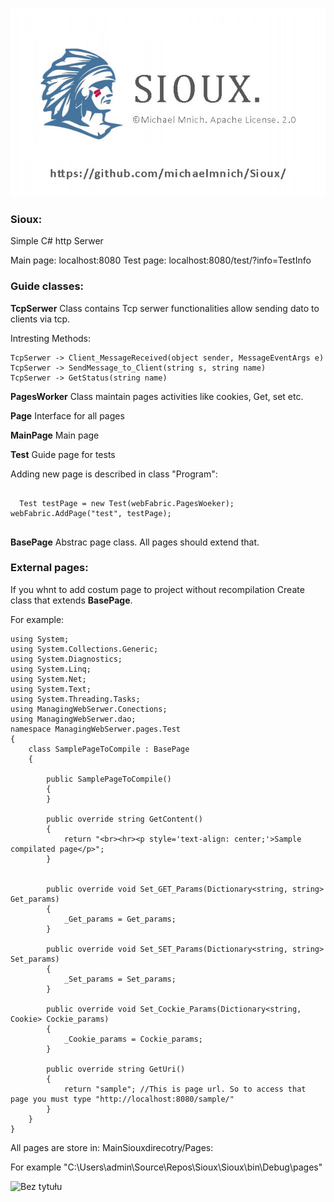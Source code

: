 ![](https://raw.githubusercontent.com/michaelmnich/Sioux/Main/Sioux/img/repo.jpg)


### **Sioux:**
Simple C# http Serwer

Main page: localhost:8080
Test page: localhost:8080/test/?info=TestInfo


### Guide classes:

**TcpSerwer**
Class contains Tcp serwer functionalities allow sending dato to clients via tcp.

Intresting Methods:
```
TcpSerwer -> Client_MessageReceived(object sender, MessageEventArgs e)
TcpSerwer -> SendMessage_to_Client(string s, string name)
TcpSerwer -> GetStatus(string name)
```

**PagesWorker**
Class maintain pages activities like cookies, Get, set etc.

**Page**
Interface for all pages

**MainPage**
Main page 

**Test**
Guide page for tests

Adding new page is described in class "Program":
```

  Test testPage = new Test(webFabric.PagesWoeker);
webFabric.AddPage("test", testPage);


```

**BasePage**
Abstrac page class. All pages should extend that.


### External pages:

If you whnt to add costum page to project without recompilation
Create class that extends **BasePage**.

For example:

```
using System;
using System.Collections.Generic;
using System.Diagnostics;
using System.Linq;
using System.Net;
using System.Text;
using System.Threading.Tasks;
using ManagingWebSerwer.Conections;
using ManagingWebSerwer.dao;
namespace ManagingWebSerwer.pages.Test
{
    class SamplePageToCompile : BasePage
    {

        public SamplePageToCompile()
        {          
        }

        public override string GetContent()
        {
            return "<br><hr><p style='text-align: center;'>Sample compilated page</p>";
        }


        public override void Set_GET_Params(Dictionary<string, string> Get_params)
        {
            _Get_params = Get_params;
        }

        public override void Set_SET_Params(Dictionary<string, string> Set_params)
        {
            _Set_params = Set_params;
        }

        public override void Set_Cockie_Params(Dictionary<string, Cookie> Cockie_params)
        {
            _Cookie_params = Cockie_params;
        }

        public override string GetUri()
        {
            return "sample"; //This is page url. So to access that page you must type "http://localhost:8080/sample/"
        }
    }
}

```

All pages are store in:  MainSiouxdirecotry/Pages:

For example "C:\Users\admin\Source\Repos\Sioux\Sioux\bin\Debug\pages"


![Bez tytułu](https://user-images.githubusercontent.com/3948281/63641172-23456080-c6aa-11e9-98d5-9fbb5ec15fd5.png)




